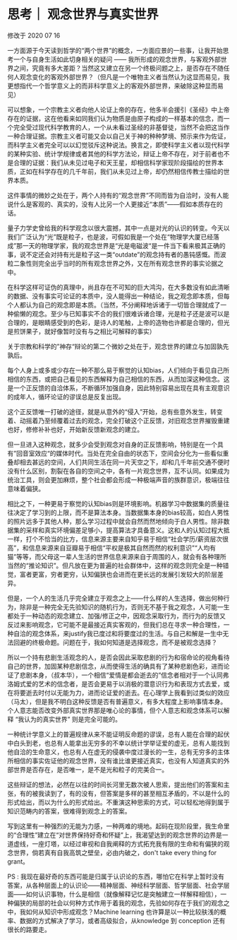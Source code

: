# 思考｜ 观念世界与真实世界

修改于 2020 07 16

一方面源于今天读到哲学的“两个世界”的概念，一方面应景的一些事，让我开始思考一个与自身生活如此切身相关的疑问 —— 我所形成的观念世界，与客观外部世界之间，究竟有多大差距？当然这又建立在另一个终极问题之上，是否存在不随任何人观念变化的客观外部世界？（但凡是一个唯物主义者当然认为这显而易见，我更想指代一个哲学意义上的而非科学意义上的客观外部世界，来破除这种显而易见）

可以想象，一个宗教主义者向他人论证上帝的存在，他多半会援引《圣经》中上帝存在的证据，这在他看来如同我们认为物质是由原子构成的一样基本的信念，而一个完全受过现代科学教育的人，一个从未看过圣经的非基督徒，当然不会把这当作一种合理证据。宗教主义者可能又会以自己关于神的种种梦境、预示来作为佐证，而科学主义者完全可以以幻觉驳斥这种说法。换言之，即使科学主义者以现代科学的某种实验、统计学规律或者其他的科学方法论，辩证上帝不存在，对于前者也不是合理的证据：我们从未见过电子和天王星，却相信科学家现阶段描绘的世界本质，正如在科学存在的几千年前，我们从未见过上帝，却仍然相信传教士描绘的世界本质。

这件事情的微妙之处在于，两个人持有的“观念世界”不同而皆为自洽时，没有人能说什么是客观的、真实的，没有人比另一个人更接近“本质”——假如本质存在的话。

量子力学史曾给我的科学观念以很大震撼，其中一点是对光的认识的转变。今天以我们广泛认为“光”既是粒子，也是波，可假如我是一个处在“物理学大厦已经落成”那一天的物理学家，我的观念世界是“光是电磁波“是一件当下看来极其正确的事，说不定还会对持有光是粒子这一类“outdate”的观念持有者的愚钝感慨。而波粒二象性则完全出乎当时的所有观念世界之外，又在所有观念世界的事实论据之中。

在科学这样可证伪的真理中，尚且存在不可知的巨大鸿沟，在大多数没有如此清晰的数据、没有事实可论证的本质中，没人能得出一种结论，我之观念即本质，但每个人都认为自己的观念即是本质。（当然，不分阐释地诉诸于一切皆合理就成了一种偷懒的观念。至少与已知事实不合的我们很难诉诸合理，光是粒子还是波可以是合理的，是眼睛感受到的色彩，是诗人的笔触，上帝的造物也许都是合理的，但光是煎饼果子，就好像暂时没有与之相比可解释的事实）

关于宗教和科学的”神存“辩论的第二个微妙之处在于，观念世界的建立与加固孰先孰后。

每个人身上或多或少存在一种不那么易于察觉的认知bias，人们倾向于看见自己所相信的东西，或把自己看见的东西解释为自己相信的东西，从而加深这种信念。这是一个正反馈的自洽体系，不断循环加强自身，因此特别容易出现在具有主观意识的成年人，循环论证的谬误总是反复出现。

这个正反馈唯一打破的途径，就是从意外的“侵入”开始，总有些意外发生，转变着、动摇着乃至倾覆着过去的观念，完全打破这个正反馈，对旧观念世界摧毁重建也好，修修补补也好，开始新反馈新观念的建立。

但一旦进入这种观念，就多少会受到观念对自身的正反馈影响，特别是在一个具有”回音室效应“的媒体时代。当处在完全自由的状态下，空间会分化为一些看似重叠却相去甚远的空间，人们共同生活在同一片天空之下，却和几千年前交通不便时没有什么区别，割裂在各自的空间之中，各有一片观念世界，互不认同。如果成为统治工具，则会更加麻烦，整个社会都会形成一种极端声音的族群意识，极端往往意味着偏狭。

相比之下，一种更易于察觉的认知bias则是环境影响。机器学习中数据集的质量往往决定了学习到的上限，而不是算法本身。当数据集本身的bias较高，如白人男性的照片远多于其他人种，那么学习过程中就会自然而然地倾向于白人男性。除非数据集的采样和真实环境偏差足够小，提高算法才具备意义。这和人的认知过程大抵一样，打个不恰当的比方，信息来源主要来自知乎易于相信“社会学历/薪资层次很高”，和信息来源来自豆瓣易于相信“平权是极其自然而然的权利意识”“人均有猫”等等，而父母这一辈人生活的世界信息来源来自于周围的人，就会有各种理所当然的“推论知识”。但凡放在更为普遍的社会群体中，这样的观念则完全是一种错觉，富者更富，穷者更穷，认知偏狭也会进而在更长远的发展引发较大的阶层差异。

但是，一个人的生活几乎完全建立于观念之上——什么样的人生选择，做出何种行为，除非是一种完全无先验知识的随机行为，否则无不基于我之观念，人可能一生都处于一种动态的观念建立、加强/修正之中，因观念采取行为，而行为的反馈又反过来影响观念，它可能不是最接近真实客观的，但我们总在寻求一种合理性，一种自洽的观念体系，来justify我已度过和将要度过的生活。与自己和解是一生中无法回避的终极命题。问题在于，我如何知道是选择观念，而不是被观念选择？

所以一个持有悲剧生活观念的人，是否会因此采取悲剧的行为和宿命论的视角看待自己的世界，加固某种悲剧信念，从而使得生活的确具有了某种悲剧色彩，进而论证了悲剧本身，（叔本华），一个相信“爱情是都会逝去的”信念者相对于一个认同弗洛姆式爱的艺术的信念者，是否会更易于以消极的潜意识行为和表现方式去爱，或在将要逝去时付以无能为力，进而论证爱的逝去。在心理学上我看到过类似的效应（马太），但是我不明白这种反馈是否有普遍意义，有多大程度上影响事情本身。 个人意志能否改变外部真实世界那是唯心论的事情，但个人意志和观念体系可以解释 “我认为的真实世界” 则是完全可能的。

一种统计学意义上的普遍规律从来不能证明反命题的谬误，总有人能在合理的起伏中白头到老，也总有人能拿出无穷多的不幸以统计学举证爱的虚无，总有人能找到他自洽的生命意义，也总有人在虚无的侵袭中度过漫长的一生，总有无穷多的主体所相信的事实佐证他的观念世界，没有谁比谁更接近真实，也没有人知道真实的外部世界是否存在，是否唯一，是不是光和粒子的完美合一。

这些辩证的想法，必然在以往的时间长河里无数次被人思索，提出他们的答案和主张，有的被我读到了，有的没有，但答案是多样的甚至相互矛盾的，不以是什么的形式给出，而以为什么的形式给出。不重演这种思索的方式，可以轻松地得到属于知识范畴内的答案，很难得到观念上的答案。

写到这里有一种强烈的无能为力感，一种两难的境地。起码在现阶段里，我生命里的“合理性”建立在“对世界保持好奇和怀疑”上，我渴望达到的观念世界的边界是一道虚线，一座灯塔，以经过审视和自我阐释的方式拓充我有限的生命和有偏狭的观念世界，倘若真有自我高筑之壁垒，必由内破之，don't take every thing for grant。

PS : 我现在最好奇的东西可能是归属于认识论的东西，哪怕它在科学上暂时没有答案，从各种层面上的认识论——精神层面、神经科学层面、哲学层面、社会学层面——如何认识事物，什么是相信（就像解释记忆是突触建立一样解释相信），一种偏狭的局部的社会以何种方式作用于着我的观念，先验如何存在于我们的观念之中，我如何从知识中形成观念？Machine learning 也许算是以一种比较肤浅的概率、数据的方式解决了学习，或者高级拟合，从knowledge 到 conception 还有很长的路要走。